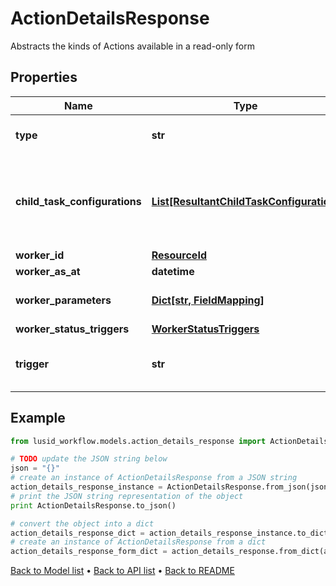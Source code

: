 # ActionDetailsResponse

Abstracts the kinds of Actions available in a read-only form

## Properties
Name | Type | Description | Notes
------------ | ------------- | ------------- | -------------
**type** | **str** | Type name for this Action | [optional] 
**child_task_configurations** | [**List[ResultantChildTaskConfiguration]**](ResultantChildTaskConfiguration.md) | Tasks can be generated from run worker results; this is the configuration | [optional] 
**worker_id** | [**ResourceId**](ResourceId.md) |  | [optional] 
**worker_as_at** | **datetime** | Worker AsAt | [optional] 
**worker_parameters** | [**Dict[str, FieldMapping]**](FieldMapping.md) | Parameters for this Worker | [optional] 
**worker_status_triggers** | [**WorkerStatusTriggers**](WorkerStatusTriggers.md) |  | [optional] 
**trigger** | **str** | Trigger on parent task to be invoked | [optional] 

## Example

```python
from lusid_workflow.models.action_details_response import ActionDetailsResponse

# TODO update the JSON string below
json = "{}"
# create an instance of ActionDetailsResponse from a JSON string
action_details_response_instance = ActionDetailsResponse.from_json(json)
# print the JSON string representation of the object
print ActionDetailsResponse.to_json()

# convert the object into a dict
action_details_response_dict = action_details_response_instance.to_dict()
# create an instance of ActionDetailsResponse from a dict
action_details_response_form_dict = action_details_response.from_dict(action_details_response_dict)
```
[Back to Model list](../README.md#documentation-for-models) &#8226; [Back to API list](../README.md#documentation-for-api-endpoints) &#8226; [Back to README](../README.md)


